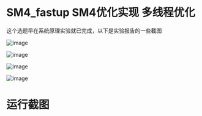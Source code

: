 # SM4_fastup  SM4优化实现 多线程优化



这个选题早在系统原理实验就已完成，以下是实验报告的一些截图




![image](https://user-images.githubusercontent.com/75195549/179916522-0107093e-7671-426c-84d9-1b5c729e0abd.png)



![image](https://user-images.githubusercontent.com/75195549/179916139-a82083c5-eccb-4f3f-83f1-632f14558293.png)





![image](https://user-images.githubusercontent.com/75195549/179915928-de40bd30-7330-427d-9b51-35d9770faf94.png)


![image](https://user-images.githubusercontent.com/75195549/180791033-7b303a8a-8e08-4b96-9d62-71e7eff3d38d.png)



# 运行截图



